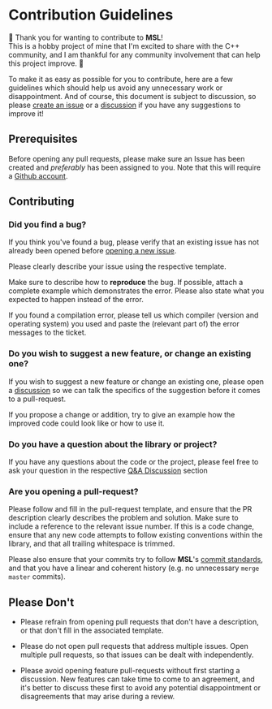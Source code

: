 # Contribution Guidelines

👋 Thank you for wanting to contribute to **MSL**! \
This is a hobby project of mine that I'm excited to share with the C++
community, and I am thankful for any community involvement that can help this
project improve. 🙂

To make it as easy as possible for you to contribute, here are a few guidelines
which should help us avoid any unnecessary work or disappointment. And of
course, this document is subject to discussion, so please
[create an issue][new_issue] or a [discussion][new_discussion] if you have any
suggestions to improve it!

## Prerequisites

Before opening any pull requests, please make sure an Issue has been created and
*preferably* has been assigned to you. Note that this will require a
[Github account][gh_sign_up].

## Contributing

### Did you find a bug?

If you think you've found a bug, please verify that an existing issue has not already been opened
before [opening a new issue][new_bug_report].

Please clearly describe your issue using the respective template.

Make sure to describe how to **reproduce** the bug. If possible, attach a
complete example which demonstrates the error. Please also state what you
expected to happen instead of the error.

If you found a compilation error, please tell us which compiler (version and
operating system) you used and paste the (relevant part of) the error messages
to the ticket.

### Do you wish to suggest a new feature, or change an existing one?

If you wish to suggest a new feature or change an existing one, please open a
[discussion][new_idea] so we can talk the specifics of the suggestion before it
comes to a pull-request.

If you propose a change or addition, try to give an example how the improved
code could look like or how to use it.

### Do you have a question about the library or project?

If you have any questions about the code or the project, please feel free to ask
your question in the respective [Q&A Discussion][new_question] section

### Are you opening a pull-request?

Please follow and fill in the pull-request template, and ensure that the PR
description clearly describes the problem and solution. Make sure to include a
reference to the relevant issue number. If this is a code change, ensure that
any new code attempts to follow existing conventions within the library, and
that all trailing whitespace is trimmed.

Please also ensure that your commits try to follow **MSL**'s
[commit standards](commit-standards.md), and that you have a linear and
coherent history (e.g. no unnecessary `merge master` commits).

## Please Don't

* Please refrain from opening pull requests that don't have a description, or
  that don't fill in the associated template.

* Please do not open pull requests that address multiple issues. Open multiple
  pull requests, so that issues can be dealt with independently.

* Please avoid opening feature pull-requests without first starting a
  discussion. New features can take time to come to an agreement, and it's
  better to discuss these first to avoid any potential disappointment or
  disagreements that may arise during a review.

[new_issue]: https://github.com/bitwizeshift/msl/issues/new/choose
[new_discussion]: https://github.com/bitwizeshift/msl/discussions/new
[new_bug_report]: https://github.com/bitwizeshift/msl/issues/new?template=bug_report.md
[new_idea]: https://github.com/bitwizeshift/msl/discussions/new?category=ideas
[new_question]: https://github.com/bitwizeshift/msl/discussions/new?category=q-a
[gh_sign_up]: https://github.com/signup/free
